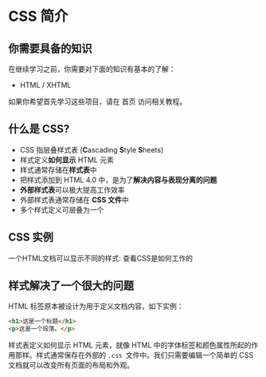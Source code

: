 # CSS 简介

## 你需要具备的知识

在继续学习之前，你需要对下面的知识有基本的了解：
- HTML / XHTML

如果你希望首先学习这些项目，请在 首页 访问相关教程。

## 什么是 CSS?

- CSS 指层叠样式表 (**C**ascading **S**tyle **S**heets)
- 样式定义**如何显示** HTML 元素
- 样式通常存储在**样式表**中
- 把样式添加到 HTML 4.0 中，是为了**解决内容与表现分离的问题**
- **外部样式表**可以极大提高工作效率
- 外部样式表通常存储在 **CSS 文件**中
- 多个样式定义可层叠为一个

## CSS 实例

一个HTML文档可以显示不同的样式: 查看CSS是如何工作的

## 样式解决了一个很大的问题

HTML 标签原本被设计为用于定义文档内容，如下实例：

```html
<h1>这是一个标题</h1>
<p>这是一个段落。</p>
```

样式表定义如何显示 HTML 元素，就像 HTML 中的字体标签和颜色属性所起的作用那样。样式通常保存在外部的 `.css `文件中。我们只需要编辑一个简单的 CSS 文档就可以改变所有页面的布局和外观。